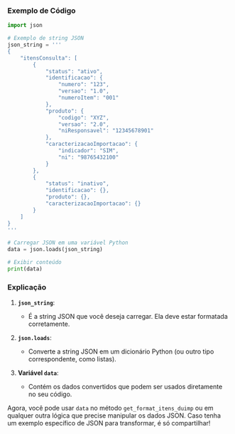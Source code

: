 
### Exemplo de Código
```python
import json

# Exemplo de string JSON
json_string = '''
{
    "itensConsulta": [
        {
            "status": "ativo",
            "identificacao": {
                "numero": "123",
                "versao": "1.0",
                "numeroItem": "001"
            },
            "produto": {
                "codigo": "XYZ",
                "versao": "2.0",
                "niResponsavel": "12345678901"
            },
            "caracterizacaoImportacao": {
                "indicador": "SIM",
                "ni": "98765432100"
            }
        },
        {
            "status": "inativo",
            "identificacao": {},
            "produto": {},
            "caracterizacaoImportacao": {}
        }
    ]
}
'''

# Carregar JSON em uma variável Python
data = json.loads(json_string)

# Exibir conteúdo
print(data)
```

### Explicação
1. **`json_string`**:
   - É a string JSON que você deseja carregar. Ela deve estar formatada corretamente.

2. **`json.loads`**:
   - Converte a string JSON em um dicionário Python (ou outro tipo correspondente, como listas).

3. **Variável `data`**:
   - Contém os dados convertidos que podem ser usados diretamente no seu código.

Agora, você pode usar `data` no método `get_format_itens_duimp` ou em qualquer outra lógica que precise manipular os dados JSON. Caso tenha um exemplo específico de JSON para transformar, é só compartilhar!
